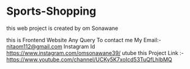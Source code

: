 # Sports-Shopping
this web project is created by om Sonawane

this is Frontend Website Any Query To contact me My Email:- nitaom112@gmail.com Instagram Id https://www.instagram.com/omsonawane39/ utube this Project Link :- https://www.youtube.com/channel/UCKy5K7xoIcd53TuQfLhIbMQ
